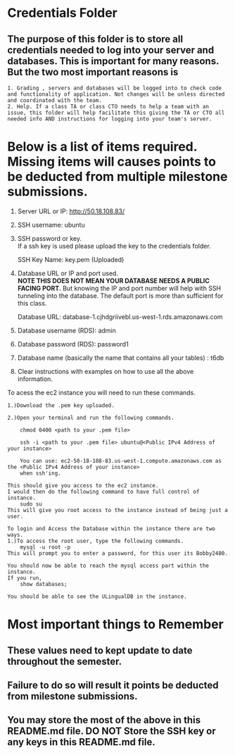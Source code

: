 # Credentials Folder

## The purpose of this folder is to store all credentials needed to log into your server and databases. This is important for many reasons. But the two most important reasons is
    1. Grading , servers and databases will be logged into to check code and functionality of application. Not changes will be unless directed and coordinated with the team.
    2. Help. If a class TA or class CTO needs to help a team with an issue, this folder will help facilitate this giving the TA or CTO all needed info AND instructions for logging into your team's server. 


# Below is a list of items required. Missing items will causes points to be deducted from multiple milestone submissions.

1. Server URL or IP: http://50.18.108.83/
2. SSH username: ubuntu
3. SSH password or key.
    <br> If a ssh key is used please upload the key to the credentials folder.
    
    SSH Key Name: key.pem (Uploaded)
4. Database URL or IP and port used.
    <br><strong> NOTE THIS DOES NOT MEAN YOUR DATABASE NEEDS A PUBLIC FACING PORT.</strong> But knowing the IP and port number will help with SSH tunneling into the database. The default port is more than sufficient for this class.
    
    Database URL: database-1.cjhdgriivebl.us-west-1.rds.amazonaws.com
    
5. Database username (RDS): admin
6. Database password (RDS): password1
7. Database name (basically the name that contains all your tables) : t6db
8. Clear instructions with examples on how to use all the above information.

To acess the ec2 instance you will need to run these commands.
    
    1.)Download the .pem key uploaded.
    
    2.)Open your terminal and run the following commands.
        
        chmod 0400 <path to your .pem file>
    
        ssh -i <path to your .pem file> ubuntu@<Public IPv4 Address of your instance>
        
        You can use: ec2-50-18-108-83.us-west-1.compute.amazonaws.com as the <Public IPv4 Address of your instance>
        when ssh'ing.
    
    This should give you access to the ec2 instance.
    I would then do the following command to have full control of instance.
        sudo su
    This will give you root access to the instance instead of being just a user.
    
    To login and Access the Database within the instance there are two ways.
    1.)To access the root user, type the following commands.
        mysql -u root -p
    This will prompt you to enter a password, for this user its Bobby2480.
        
    You should now be able to reach the mysql access part within the instance.
    If you run,
        show databases;
    
    You should be able to see the ULingualDB in the instance.
        

# Most important things to Remember
## These values need to kept update to date throughout the semester. <br>
## <strong>Failure to do so will result it points be deducted from milestone submissions.</strong><br>
## You may store the most of the above in this README.md file. DO NOT Store the SSH key or any keys in this README.md file.
